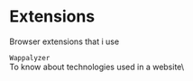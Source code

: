 # Extensions
Browser extensions that i use

```Wappalyzer ``` \
 To know about technologies used in a website\
